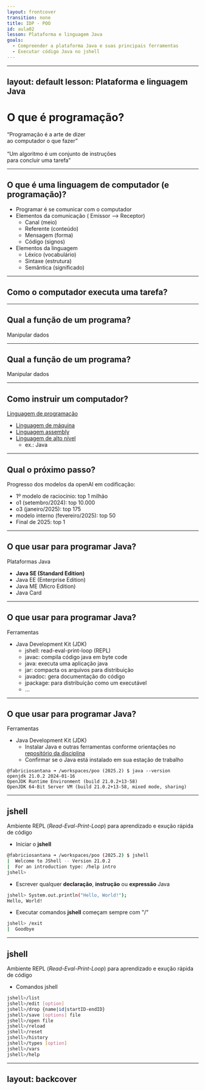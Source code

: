 ```yaml
---
layout: frontcover
transition: none
title: IDP - POO
id: aula02
lesson: Plataforma e linguagem Java
goals:
  - Compreender a plataforma Java e suas principais ferramentas
  - Executar código Java no jshell
---
```


---
layout: default
lesson: Plataforma e linguagem Java
---

# O que é programação?

<div class="mt-6 text-3xl text-center" v-click>
    “Programação é a arte de 
    <span class="text-blue-700 font-bold">dizer</span> <br/>
    ao computador 
    <span class="text-blue-700 font-bold">o que fazer</span>”
    <Reference
      reference="Donal Knuth, autor da série de livros The Art of Computer Programming"
    />

</div>
<br/>
<div class="mt-6 text-3xl text-center" v-click>
    “Um 
    <span class="bg-yellow-300 px-1">algoritmo</span> 
    é um 
    <span class="text-blue-700 font-bold">conjunto de instruções</span> <br/>
    para concluir uma 
    <span class="text-blue-700 font-bold">tarefa</span>”
    <Reference
      reference="BHARGAVA, Aditya Y. Grokking Algorithms. 2. ed. Shelter Island: Manning Publications, 2024. ISBN 978-1-63343-853-8."
    />
</div>

---

## O que é uma linguagem de computador  (e programação)?

<div class="mt-4">

- Programar é se comunicar com o computador
- Elementos da comunicação ( Emissor --> Receptor)
  - Canal (meio)
  - Referente (conteúdo)
  - Mensagem (forma)
  - Código (signos)
- Elementos da linguagem
  - Léxico (vocabulário)  
  - Sintaxe (estrutura)  
  - Semântica (significado)
  
</div>

---

## Como o computador executa uma tarefa?

<FigureWithCaption
  src="https://upload.wikimedia.org/wikipedia/commons/thumb/e/e5/Von_Neumann_Architecture.svg/1280px-Von_Neumann_Architecture.svg.png"
  alt="Organização do computador"
  link="https://en.wikipedia.org/wiki/Von_Neumann_architecture"
/>

---

## Qual a função de um programa?

Manipular dados

<FigureWithCaption
  src="images/data.png"
  alt="Manipulação de dados"
  reference="DEITEL, Paul; DEITEL, Harvey. Java: How to Program, Early Objects. 11. ed. Boston: Pearson, 2017. ISBN 978-0-13-474335-6.​"
/>

---

## Qual a função de um programa?

Manipular dados

<FigureWithCaption
  src="images/byte.png"
  alt="Medida de dados"
  reference="DEITEL, Paul; DEITEL, Harvey. Java: How to Program, Early Objects. 11. ed. Boston: Pearson, 2017. ISBN 978-0-13-474335-6.​"
/>

---

## Como instruir um computador?

<div class="grid grid-cols-2">

<div>

[Linguagem de programação](https://en.wikipedia.org/wiki/Programming_language)
- [Linguagem de máquina](https://en.wikipedia.org/wiki/Machine_code)
- [Linguagem assembly](https://en.wikipedia.org/wiki/Assembly_language)
- [Linguagem de alto nível](https://en.wikipedia.org/wiki/High-level_programming_language)
  - ex.: Java

</div>

<div>
  <FigureWithCaption
    src="http://www.btechsmartclass.com/c_programming/cp_images/computer-languages.png"
    alt="Linguagens"
    link="http://www.btechsmartclass.com/c_programming/C-Computer-Languages.html"
  />
</div>

</div>

---

## Qual o próximo passo?

<div class="grid grid-cols-2">

<div>

Progresso dos modelos da openAI em codificação:​
- 1º modelo de raciocínio: top 1 milhão​
- o1 (setembro/2024): top 10.000​
- o3 (janeiro/2025): top 175​
- modelo interno (fevereiro/2025): top 50​
- Final de 2025: top 1​

</div>

<div>
  <VideoWithOutQuote
    videoId=8LmfkUb2uIY:1201
    sourceUrl="https://www.youtube.com/watch?v=8LmfkUb2uIY"
  />
</div>

</div>

---

## O que usar para programar Java?

Plataformas Java
- **Java SE (Standard Edition)**
- Java EE (Enterprise Edition)
- Java ME (Micro Edition)
- Java Card

---

## O que usar para programar Java?

Ferramentas 
- Java Development Kit (JDK)
  - jshell: read-eval-print-loop (REPL)​
  - javac: compila código java em byte code​
  - java: executa uma aplicação java​
  - jar: compacta os arquivos para distribuição​
  - javadoc: gera documentação do código​
  - jpackage: para distribuição como um executável​
  - ...​
  
<ReferenceLink
  reference="https://docs.oracle.com/en/java/javase/21/docs/specs/man/index.html​"
/>

---

## O que usar para programar Java?

Ferramentas 
- Java Development Kit (JDK)
  - Instalar Java e outras ferramentas conforme orientações no [repositório da disciplina](https://github.com/fabriciosantana/poo)
  - Confirmar se o Java está instalado em sua estação de trabalho
```bash{1|2-4}
@fabriciosantana ➜ /workspaces/poo (2025.2) $ java --version
openjdk 21.0.2 2024-01-16
OpenJDK Runtime Environment (build 21.0.2+13-58)
OpenJDK 64-Bit Server VM (build 21.0.2+13-58, mixed mode, sharing)
```



---

## jshell

Ambiente REPL (_Read-Eval-Print-Loop_) para aprendizado e exução rápida de código

- Iniciar o **jshell**
```bash
@fabriciosantana ➜ /workspaces/poo (2025.2) $ jshell
|  Welcome to JShell -- Version 21.0.2
|  For an introduction type: /help intro
jshell> 
```

- Escrever qualquer **declaração**, **instrução** ou **expressão** Java
```bash
jshell> System.out.println("Hello, World!");
Hello, World!
```

- Executar comandos **jshell** começam sempre com "/"
```bash
jshell> /exit
|  Goodbye
```

---

## jshell 

Ambiente REPL (_Read-Eval-Print-Loop_) para aprendizado e exução rápida de código

- Comandos jshell

```bash
jshell>/list​
jshell>/edit [option]​
jshell>/drop {name|id|startID-endID}​
jshell>/save [options] file​
jshell>/open file​
jshell>/reload​
jshell>/reset​
jshell>/history​
jshell>/types [option]​
jshell>/vars​
jshell>/help
```
<ReferenceLink
  reference="https://docs.oracle.com/en/java/javase/21/docs/specs/man/jshell.html"
/>


---
layout: backcover
---